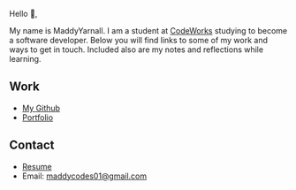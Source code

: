 Hello 👋, 

My name is MaddyYarnall. I am a student at [CodeWorks](https://boisecodeworks.com) studying to become a software developer. Below you will find links to some of my work and ways to get in touch. Included also are my notes and reflections while learning. 

## Work

  + [My Github](https://github.com/MaddyYarnall)
  + [Portfolio](https://MaddyYarnall.github.io/)

## Contact

  + [Resume](https://MaddyYarnall.github.io/resume)
  + Email: maddycodes01@gmail.com
  
